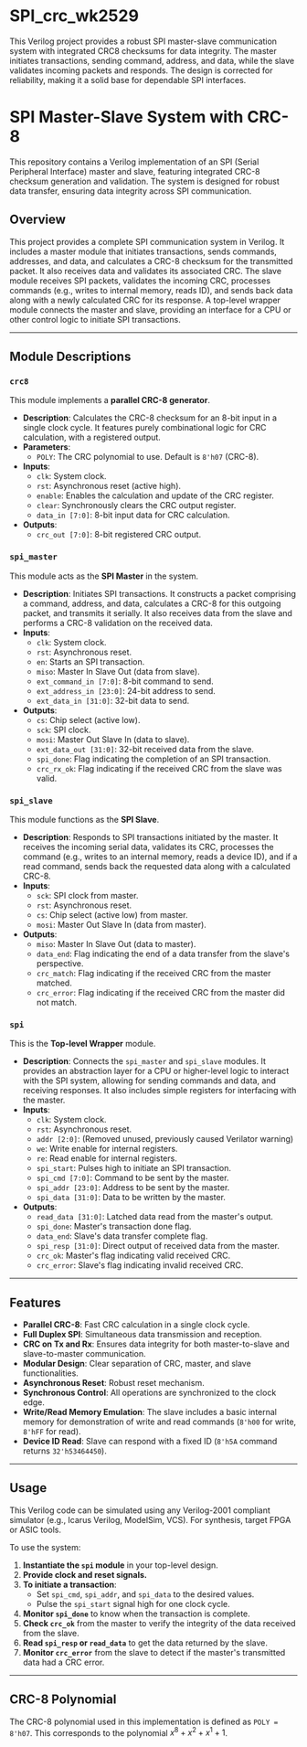 # SPI_crc_wk2529
This Verilog project provides a robust SPI master-slave communication system with integrated CRC8 checksums for data integrity. The master initiates transactions, sending command, address, and data, while the slave validates incoming packets and responds. The design is corrected for reliability, making it a solid base for dependable SPI interfaces.

# SPI Master-Slave System with CRC-8

This repository contains a Verilog implementation of an SPI (Serial Peripheral Interface) master and slave, featuring integrated CRC-8 checksum generation and validation. The system is designed for robust data transfer, ensuring data integrity across SPI communication.

## Overview

This project provides a complete SPI communication system in Verilog. It includes a master module that initiates transactions, sends commands, addresses, and data, and calculates a CRC-8 checksum for the transmitted packet. It also receives data and validates its associated CRC. The slave module receives SPI packets, validates the incoming CRC, processes commands (e.g., writes to internal memory, reads ID), and sends back data along with a newly calculated CRC for its response. A top-level wrapper module connects the master and slave, providing an interface for a CPU or other control logic to initiate SPI transactions.

-----

## Module Descriptions

### `crc8`

This module implements a **parallel CRC-8 generator**.

  * **Description**: Calculates the CRC-8 checksum for an 8-bit input in a single clock cycle. It features purely combinational logic for CRC calculation, with a registered output.
  * **Parameters**:
      * `POLY`: The CRC polynomial to use. Default is `8'h07` (CRC-8).
  * **Inputs**:
      * `clk`: System clock.
      * `rst`: Asynchronous reset (active high).
      * `enable`: Enables the calculation and update of the CRC register.
      * `clear`: Synchronously clears the CRC output register.
      * `data_in [7:0]`: 8-bit input data for CRC calculation.
  * **Outputs**:
      * `crc_out [7:0]`: 8-bit registered CRC output.

### `spi_master`

This module acts as the **SPI Master** in the system.

  * **Description**: Initiates SPI transactions. It constructs a packet comprising a command, address, and data, calculates a CRC-8 for this outgoing packet, and transmits it serially. It also receives data from the slave and performs a CRC-8 validation on the received data.
  * **Inputs**:
      * `clk`: System clock.
      * `rst`: Asynchronous reset.
      * `en`: Starts an SPI transaction.
      * `miso`: Master In Slave Out (data from slave).
      * `ext_command_in [7:0]`: 8-bit command to send.
      * `ext_address_in [23:0]`: 24-bit address to send.
      * `ext_data_in [31:0]`: 32-bit data to send.
  * **Outputs**:
      * `cs`: Chip select (active low).
      * `sck`: SPI clock.
      * `mosi`: Master Out Slave In (data to slave).
      * `ext_data_out [31:0]`: 32-bit received data from the slave.
      * `spi_done`: Flag indicating the completion of an SPI transaction.
      * `crc_rx_ok`: Flag indicating if the received CRC from the slave was valid.

### `spi_slave`

This module functions as the **SPI Slave**.

  * **Description**: Responds to SPI transactions initiated by the master. It receives the incoming serial data, validates its CRC, processes the command (e.g., writes to an internal memory, reads a device ID), and if a read command, sends back the requested data along with a calculated CRC-8.
  * **Inputs**:
      * `sck`: SPI clock from master.
      * `rst`: Asynchronous reset.
      * `cs`: Chip select (active low) from master.
      * `mosi`: Master Out Slave In (data from master).
  * **Outputs**:
      * `miso`: Master In Slave Out (data to master).
      * `data_end`: Flag indicating the end of a data transfer from the slave's perspective.
      * `crc_match`: Flag indicating if the received CRC from the master matched.
      * `crc_error`: Flag indicating if the received CRC from the master did not match.

### `spi`

This is the **Top-level Wrapper** module.

  * **Description**: Connects the `spi_master` and `spi_slave` modules. It provides an abstraction layer for a CPU or higher-level logic to interact with the SPI system, allowing for sending commands and data, and receiving responses. It also includes simple registers for interfacing with the master.
  * **Inputs**:
      * `clk`: System clock.
      * `rst`: Asynchronous reset.
      * `addr [2:0]`: (Removed unused, previously caused Verilator warning)
      * `we`: Write enable for internal registers.
      * `re`: Read enable for internal registers.
      * `spi_start`: Pulses high to initiate an SPI transaction.
      * `spi_cmd [7:0]`: Command to be sent by the master.
      * `spi_addr [23:0]`: Address to be sent by the master.
      * `spi_data [31:0]`: Data to be written by the master.
  * **Outputs**:
      * `read_data [31:0]`: Latched data read from the master's output.
      * `spi_done`: Master's transaction done flag.
      * `data_end`: Slave's data transfer complete flag.
      * `spi_resp [31:0]`: Direct output of received data from the master.
      * `crc_ok`: Master's flag indicating valid received CRC.
      * `crc_error`: Slave's flag indicating invalid received CRC.

-----

## Features

  * **Parallel CRC-8**: Fast CRC calculation in a single clock cycle.
  * **Full Duplex SPI**: Simultaneous data transmission and reception.
  * **CRC on Tx and Rx**: Ensures data integrity for both master-to-slave and slave-to-master communication.
  * **Modular Design**: Clear separation of CRC, master, and slave functionalities.
  * **Asynchronous Reset**: Robust reset mechanism.
  * **Synchronous Control**: All operations are synchronized to the clock edge.
  * **Write/Read Memory Emulation**: The slave includes a basic internal memory for demonstration of write and read commands (`8'h00` for write, `8'hFF` for read).
  * **Device ID Read**: Slave can respond with a fixed ID (`8'h5A` command returns `32'h53464450`).

-----

## Usage

This Verilog code can be simulated using any Verilog-2001 compliant simulator (e.g., Icarus Verilog, ModelSim, VCS). For synthesis, target FPGA or ASIC tools.

To use the system:

1.  **Instantiate the `spi` module** in your top-level design.
2.  **Provide clock and reset signals.**
3.  **To initiate a transaction**:
      * Set `spi_cmd`, `spi_addr`, and `spi_data` to the desired values.
      * Pulse the `spi_start` signal high for one clock cycle.
4.  **Monitor `spi_done`** to know when the transaction is complete.
5.  **Check `crc_ok`** from the master to verify the integrity of the data received from the slave.
6.  **Read `spi_resp` or `read_data`** to get the data returned by the slave.
7.  **Monitor `crc_error`** from the slave to detect if the master's transmitted data had a CRC error.

-----

## CRC-8 Polynomial

The CRC-8 polynomial used in this implementation is defined as `POLY = 8'h07`. This corresponds to the polynomial $x^8 + x^2 + x^1 + 1$.

